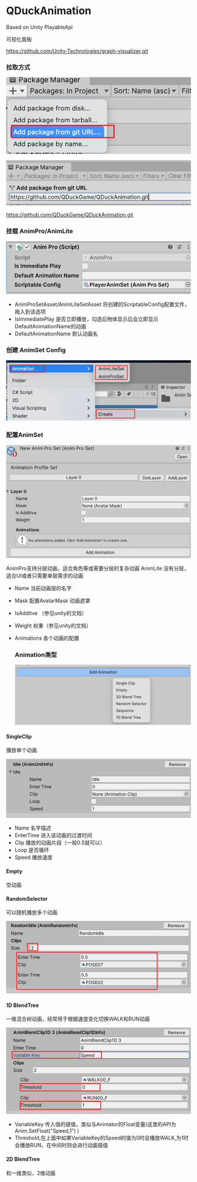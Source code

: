 # QDuckAnimation
Based on Unity PlayableApi

可视化面板

https://github.com/Unity-Technologies/graph-visualizer.git

### 拉取方式

![image-20250712185121408](Images/image-20250712185121408.png)

![image-20250712185200051](Images/image-20250712185200051.png)

https://github.com/QDuckGame/QDuckAnimation.git

### 挂载 AnimPro/AnimLite

![image-20250712161736340](Images/image-20250712161736340.png)

- AnimProSetAsset/AnimLiteSetAsset 将创建的ScriptableConfig配置文件，拖入到该选项
- IsImmediatePlay 是否立即播放，勾选后物体显示后会立即显示DefaultAnimationName的动画
- DefaultAnimationName 默认动画名

### 创建 AnimSet Config

![image-20250711190241504](Images/image-20250711190241504.png)

### 配置AnimSet

![image-20250712173543415](Images/image-20250712173543415.png)

AnimPro支持分层动画，适合角色等或需要分层的复杂动画  AnimLite 没有分层，适合UI或者只需要单层需求的动画

- Name 当前动画层的名字

- Mask 配置AvatarMask 动画遮罩

- IsAdditve （参见unity的文档）

- Weight 权重（参见unity的文档）

- Animations 各个动画的配置

  
  
  ### Animation类型
  
  ![image-20250712173751969](Images/image-20250712173751969.png)

#### SingleClip

播放单个动画

![image-20250712174116258](Images/image-20250712174116258.png)

- Name  名字描述
- EnterTime 进入该动画的过渡时间
- Clip 播放的动画片段（一般0.5就可以）
- Loop 是否循环
- Speed 播放速度

#### Empty 

空动画

#### RandomSelector

可以随机播放多个动画

![image-20250712181902219](Images/image-20250712181902219.png)

#### 1D BlendTree

一维混合树动画，经常用于根据速度变化切换WALK和RUN动画

![image-20250712182324849](Images/image-20250712182324849.png)

- VariableKey 传入值的键值，类似与Animator的Float变量(这里的API为 Anim.SetFloat("Speed,1") )
- Threshold,在上面中如果VariableKey的Speed的值为0时会播放WALK,为1时会播放RUN，在中间时则会进行动画插值

#### 2D BlendTree 

和一维类似，2维动画

